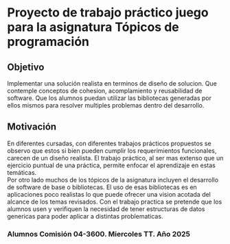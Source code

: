 # Proyecto de trabajo práctico juego para la asignatura Tópicos de programación

## Objetivo
Implementar una solución realista en terminos de diseño de solucion. Que contemple
conceptos de cohesion, acomplamiento y reusabilidad de software. Que los alumnos 
puedan utilizar las bibliotecas generadas por ellos mismos para resolver multiples
problemas dentro del desarrollo.

## Motivación
En diferentes cursadas, con diferentes trabajos prácticos propuestos se observo que estos
si bien pueden cumplir los requerimientos funcionales, carecen de un diseño realista. 
El trabajo práctico, al ser mas extenso que un ejercicio puntual de una práctica, permite 
enfocar el aprendizaje en estas temáticas.   
Por otro lado muchos de los tópicos de la asignatura incluyen el desarrollo de software de base o bibliotecas. El uso de esas bibliotecas es en aplicaciones poco realistas lo que 
puede ofrecer una vision acotada del alcance de los temas revisados. Con el trabajo
practica se pretende que los alumnos usen y verifiquen la necesidad de tener estructuras de datos genericas para poder aplicar a distintas problematicas.

### Alumnos Comisión 04-3600. Miercoles TT. Año 2025
